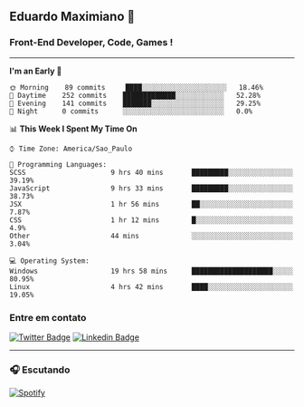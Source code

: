 ## Eduardo Maximiano 👋

### Front-End Developer, Code, Games !

---

<!--START_SECTION:waka-->
**I'm an Early 🐤** 

```text
🌞 Morning    89 commits     ████░░░░░░░░░░░░░░░░░░░░░   18.46% 
🌆 Daytime    252 commits    █████████████░░░░░░░░░░░░   52.28% 
🌃 Evening    141 commits    ███████░░░░░░░░░░░░░░░░░░   29.25% 
🌙 Night      0 commits      ░░░░░░░░░░░░░░░░░░░░░░░░░   0.0%

```


📊 **This Week I Spent My Time On** 

```text
⌚︎ Time Zone: America/Sao_Paulo

💬 Programming Languages: 
SCSS                     9 hrs 40 mins       █████████░░░░░░░░░░░░░░░░   39.19% 
JavaScript               9 hrs 33 mins       █████████░░░░░░░░░░░░░░░░   38.73% 
JSX                      1 hr 56 mins        ██░░░░░░░░░░░░░░░░░░░░░░░   7.87% 
CSS                      1 hr 12 mins        █░░░░░░░░░░░░░░░░░░░░░░░░   4.9% 
Other                    44 mins             ░░░░░░░░░░░░░░░░░░░░░░░░░   3.04%

💻 Operating System: 
Windows                  19 hrs 58 mins      ████████████████████░░░░░   80.95% 
Linux                    4 hrs 42 mins       ████░░░░░░░░░░░░░░░░░░░░░   19.05%

```


<!--END_SECTION:waka-->

### Entre em contato

[![Twitter Badge](https://img.shields.io/badge/-@edmaxi-1ca0f1?style=flat-square&labelColor=1ca0f1&logo=twitter&logoColor=white&link=https://twitter.com/edmaxi)](https://twitter.com/edmaxi)
[![Linkedin Badge](https://img.shields.io/badge/-Eduardo_Maximiano-0077B5?style=flat-square&logo=Linkedin&logoColor=white&link=https://www.linkedin.com/in/maximiano-eduardo)](https://www.linkedin.com/in/maximiano-eduardo)

---

### 🎧 Escutando
[![Spotify](https://novatorem-sandy.vercel.app/api/spotify)](https://open.spotify.com/user/comgigo)
